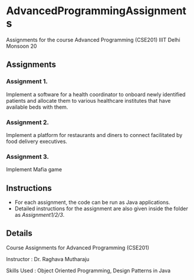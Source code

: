 # AdvancedProgrammingAssignments
Assignments for the course Advanced Programming (CSE201) IIIT Delhi Monsoon 20

## Assignments
### Assignment 1. 
Implement a software for a health coordinator to onboard newly identified patients and allocate them to various healthcare institutes that have
available beds with them.

### Assignment 2.
Implement a platform for restaurants and diners to connect facilitated by food delivery executives.

### Assignment 3.
Implement Mafia game

## Instructions
* For each assignment, the code can be run as Java applications.
* Detailed instructions for the assignment are also given inside the folder as *Assignment1/2/3*. 


## Details
Course Assignments for Advanced Programming (CSE201) 

Instructor : Dr. Raghava Mutharaju

Skills Used : Object Oriented Programming, Design Patterns in Java


